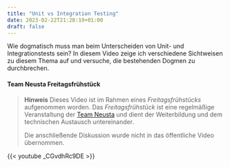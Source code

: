 ```yaml
---
title: "Unit vs Integration Testing"
date: 2023-02-22T21:28:19+01:00
draft: false
---
```


Wie dogmatisch muss man beim Unterscheiden von Unit- und Integrationstests sein?
In diesem Video zeige ich verschiedene Sichtweisen zu diesem Thema auf und
versuche, die bestehenden Dogmen zu durchbrechen.

#### Team Neusta Freitagsfrühstück

> **Hinweis** Dieses Video ist im Rahmen eines _Freitagsfrühstücks_ aufgenommen worden.
> Das _Freitagsfrühstück_ ist eine regelmäßige Veranstaltung der
> [Team Neusta](https://www.team-neusta.de/) und dient der Weiterbildung
> und dem technischen Austausch untereinander.
>
> Die anschließende Diskussion wurde nicht in das öffentliche Video übernommen.

{{< youtube _CGvdhRc9DE >}}